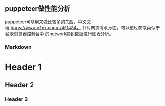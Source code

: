 ## puppeteer做性能分析
puppeteer可以用来做比较多的东西，中文文档:https://www.v2ex.com/t/461454，
针对网页请求方面，可以通过获取类似于谷歌浏览器控制台中
的network拿到数据进行图表分析。



### Markdown

# Header 1
## Header 2
### Header 3
